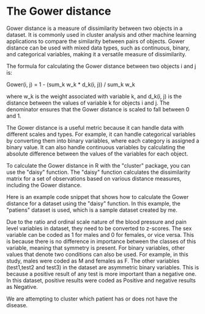 # The Gower distance

Gower distance is a measure of dissimilarity between two objects in a dataset. It is commonly used in cluster analysis and other machine learning applications to compare the similarity between pairs of objects. Gower distance can be used with mixed data types, such as continuous, binary, and categorical variables, making it a versatile measure of dissimilarity.

The formula for calculating the Gower distance between two objects i and j is:

Gower(i, j) = 1 - (sum_k w_k * d_k(i, j)) / sum_k w_k

where w_k is the weight associated with variable k, and d_k(i, j) is the distance between the values of variable k for objects i and j. The denominator ensures that the Gower distance is scaled to fall between 0 and 1.

The Gower distance is a useful metric because it can handle data with different scales and types. For example, it can handle categorical variables by converting them into binary variables, where each category is assigned a binary value. It can also handle continuous variables by calculating the absolute difference between the values of the variables for each object.

To calculate the Gower distance in R with the "cluster" package, you can use the "daisy" function. The "daisy" function calculates the dissimilarity matrix for a set of observations based on various distance measures, including the Gower distance.

Here is an example code snippet that shows how to calculate the Gower distance for a dataset using the "daisy" function. In this example, the "patiens" dataset is used, which is a sample dataset created by me. 

Due to the ratio and ordinal scale nature of the blood pressure and pain level variables in dataset, they need to be converted to z-scores. The sex variable can be coded as 1 for males and 0 for females, or vice versa. This is because there is no difference in importance between the classes of this variable, meaning that symmetry is present. For binary variables, other values that denote two conditions can also be used. For example, in this study, males were coded as M and females as F. The other variables (test1,test2 and test3) in the dataset are asymmetric binary variables. This is because a positive result of any test is more important than a negative one. In this dataset, positive results were coded as Positive and negative results as Negative.

We are attempting to cluster which patient has or does not have the disease.
